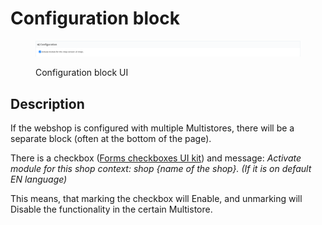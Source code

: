 # Configuration block

<figure><img src="../../../.gitbook/assets/image (3) (4).png" alt=""><figcaption><p>Configuration block UI</p></figcaption></figure>

## Description

If the webshop is configured with multiple Multistores, there will be a separate block (often at the bottom of the page).

There is a checkbox ([Forms checkboxes UI kit](https://build.prestashop-project.org/prestashop-ui-kit/?path=/story/forms--checkboxes)) and message: _Activate module for this shop context: shop {name of the shop}. (If it is on default EN language)_

This means, that marking the checkbox will Enable, and unmarking will Disable the functionality in the certain Multistore.
